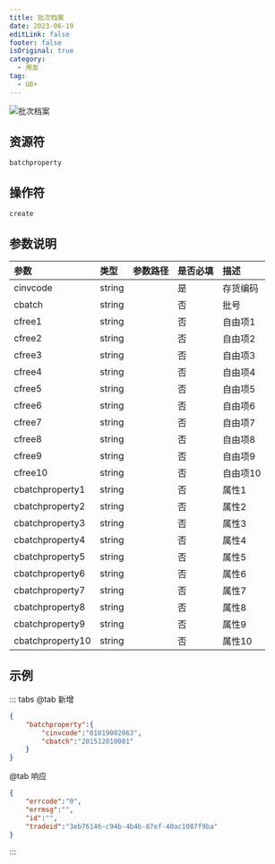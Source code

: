 ```yaml
---
title: 批次档案
date: 2023-06-19
editLink: false
footer: false
isOriginal: true
category:
  - 用友
tag:
  - U8+
---
```


![批次档案](https://nas.ilyl.life:8092/yonyou/u8/batchproperty.gif)

## 资源符

`batchproperty`

## 操作符

`create`

## 参数说明

|参数|类型|参数路径|是否必填|描述|
|:-|:-|:-|:-|:-|
|cinvcode|string||是|存货编码|
|cbatch|string||否|批号 |
|cfree1|string||否|自由项1|
|cfree2|string||否|自由项2|
|cfree3|string||否|自由项3|
|cfree4|string||否|自由项4|
|cfree5|string||否|自由项5|
|cfree6|string||否|自由项6|
|cfree7|string||否|自由项7|
|cfree8|string||否|自由项8|
|cfree9|string||否|自由项9|
|cfree10|string||否|自由项10|
|cbatchproperty1|string||否|属性1|
|cbatchproperty2|string||否|属性2|
|cbatchproperty3|string||否|属性3|
|cbatchproperty4|string||否|属性4|
|cbatchproperty5|string||否|属性5|
|cbatchproperty6|string||否|属性6|
|cbatchproperty7|string||否|属性7|
|cbatchproperty8|string||否|属性8|
|cbatchproperty9|string||否|属性9|
|cbatchproperty10|string||否|属性10|

## 示例

::: tabs
@tab 新增

```json
{
    "batchproperty":{
        "cinvcode":"01019002063",
        "cbatch":"201512010001"
    }
}
```

@tab 响应

```json
{
    "errcode":"0",
    "errmsg":"",
    "id":"",
    "tradeid":"3eb76146-c94b-4b4b-87ef-40ac1087f9ba"
}
```

:::
